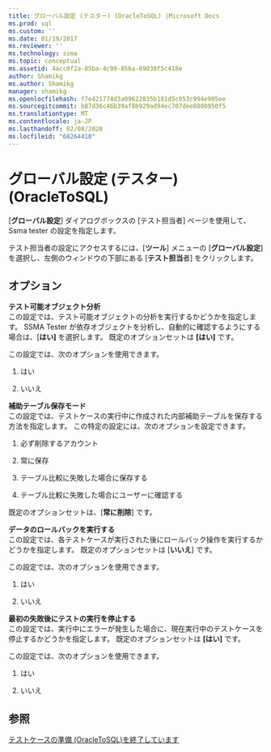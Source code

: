 ```yaml
---
title: グローバル設定 (テスター) (OracleToSQL) |Microsoft Docs
ms.prod: sql
ms.custom: ''
ms.date: 01/19/2017
ms.reviewer: ''
ms.technology: ssma
ms.topic: conceptual
ms.assetid: 4acc0f2a-85ba-4c99-856a-89030f5c418e
author: Shamikg
ms.author: Shamikg
manager: shamikg
ms.openlocfilehash: f7e421774d3a09622835b181d5c053c994e905ee
ms.sourcegitcommit: b87d36c46b39af8b929ad94ec707dee8800950f5
ms.translationtype: MT
ms.contentlocale: ja-JP
ms.lasthandoff: 02/08/2020
ms.locfileid: "68264410"
---
```

# <a name="global-settings-tester-oracletosql"></a>グローバル設定 (テスター) (OracleToSQL)
[**グローバル設定**] ダイアログボックスの [テスト担当者] ページを使用して、Ssma tester の設定を指定します。  
  
テスト担当者の設定にアクセスするには、[**ツール**] メニューの [**グローバル設定**] を選択し、左側のウィンドウの下部にある [**テスト担当**者] をクリックします。  
  
## <a name="options"></a>オプション  
**テスト可能オブジェクト分析**  
この設定では、テスト可能オブジェクトの分析を実行するかどうかを指定します。 SSMA Tester が依存オブジェクトを分析し、自動的に確認するようにする場合は、[**はい]** を選択します。 既定のオプションセットは **[はい]** です。  
  
この設定では、次のオプションを使用できます。  
  
1.  はい  
  
2.  いいえ  
  
**補助テーブル保存モード**  
この設定では、テストケースの実行中に作成された内部補助テーブルを保存する方法を指定します。 この特定の設定には、次のオプションを設定できます。  
  
1.  必ず削除するアカウント  
  
2.  常に保存  
  
3.  テーブル比較に失敗した場合に保存する  
  
4.  テーブル比較に失敗した場合にユーザーに確認する  
  
既定のオプションセットは、[**常に削除**] です。  
  
**データのロールバックを実行する**  
この設定では、各テストケースが実行された後にロールバック操作を実行するかどうかを指定します。 既定のオプションセットは [**いいえ**] です。  
  
この設定では、次のオプションを使用できます。  
  
1.  はい  
  
2.  いいえ  
  
**最初の失敗後にテストの実行を停止する**  
この設定では、実行中にエラーが発生した場合に、現在実行中のテストケースを停止するかどうかを指定します。 既定のオプションセットは **[はい]** です。  
  
この設定では、次のオプションを使用できます。  
  
1.  はい  
  
2.  いいえ  
  
## <a name="see-also"></a>参照  
[テストケースの準備 &#40;OracleToSQL&#41;を終了しています](../../ssma/oracle/finishing-test-case-preparation-oracletosql.md)  
  
